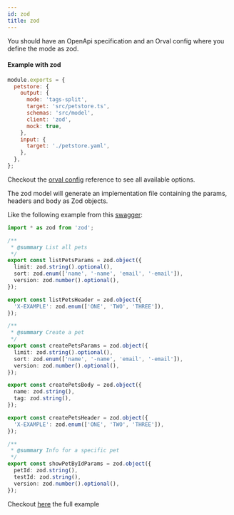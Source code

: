 ```yaml
---
id: zod
title: zod
---
```


You should have an OpenApi specification and an Orval config where you define the mode as zod.

#### Example with zod

```js
module.exports = {
  petstore: {
    output: {
      mode: 'tags-split',
      target: 'src/petstore.ts',
      schemas: 'src/model',
      client: 'zod',
      mock: true,
    },
    input: {
      target: './petstore.yaml',
    },
  },
};
```

Checkout the [orval config](../reference/configuration/full-example) reference to see all available options.

The zod model will generate an implementation file containing the params, headers and body as Zod objects.

Like the following example from this <a href="https://github.com/anymaniax/orval/blob/master/samples/zod/petstore.yaml" target="_blank">swagger</a>:

```ts
import * as zod from 'zod';

/**
 * @summary List all pets
 */
export const listPetsParams = zod.object({
  limit: zod.string().optional(),
  sort: zod.enum(['name', '-name', 'email', '-email']),
  version: zod.number().optional(),
});

export const listPetsHeader = zod.object({
  'X-EXAMPLE': zod.enum(['ONE', 'TWO', 'THREE']),
});

/**
 * @summary Create a pet
 */
export const createPetsParams = zod.object({
  limit: zod.string().optional(),
  sort: zod.enum(['name', '-name', 'email', '-email']),
  version: zod.number().optional(),
});

export const createPetsBody = zod.object({
  name: zod.string(),
  tag: zod.string(),
});

export const createPetsHeader = zod.object({
  'X-EXAMPLE': zod.enum(['ONE', 'TWO', 'THREE']),
});

/**
 * @summary Info for a specific pet
 */
export const showPetByIdParams = zod.object({
  petId: zod.string(),
  testId: zod.string(),
  version: zod.number().optional(),
});
```

Checkout <a href="https://github.com/anymaniax/orval/blob/master/samples/zod" target="_blank">here</a> the full example
